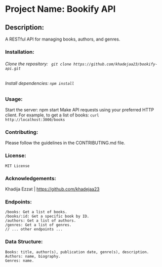 # Project Name: Bookify API

## Description:
A RESTful API for managing books, authors, and genres.

### Installation:

###### Clone the repository: ``` git clone https://github.com/khadejaa23/bookify-api.git```
###### Install dependencies: ```npm install```

### Usage:

Start the server: npm start
Make API requests using your preferred HTTP client. For example, to get a list of books:
```curl http://localhost:3000/books```

### Contributing:
Please follow the guidelines in the CONTRIBUTING.md file.

### License:
```MIT License```

### Acknowledgements:
 Khadija Ezzat | https://github.com/khadejaa23

### Endpoints:
```
/books: Get a list of books.
/books/:id: Get a specific book by ID.
/authors: Get a list of authors.
/genres: Get a list of genres.
// ... other endpoints ...
```
### Data Structure:
```
Books: title, author(s), publication date, genre(s), description.
Authors: name, biography.
Genres: name.
```
